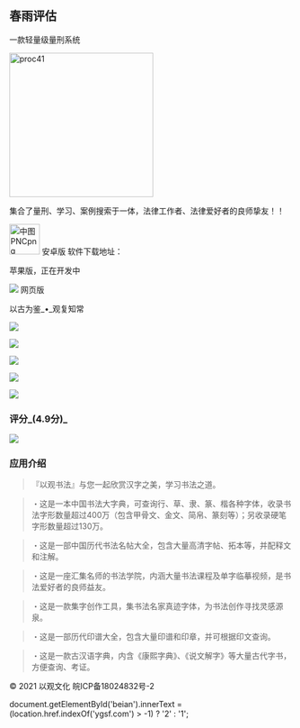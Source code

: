                                                            

## 春雨评估
一款轻量级量刑系统

<img width="256" alt="proc41" src="https://user-images.githubusercontent.com/116004005/200094497-8e0d6376-9d89-40fb-b5b2-da20399d8d39.png">

集合了量刑、学习、案例搜索于一体，法律工作者、法律爱好者的良师挚友！！

<img width="54" alt="中图PNCpng" src="https://user-images.githubusercontent.com/116004005/200094839-524c6678-716e-4f9d-abab-c3f5ea98ac01.png"> 安卓版
软件下载地址：


苹果版，正在开发中

![](./image/web.png) 网页版

以古为鉴_•_观复知常

![](./image/app-01.jpg)

![](./image/app-02.jpg)

![](./image/app-03.jpg)

![](./image/app-04.jpg)

![](./image/app-05.jpg)

### 评分_(4.9分)_

![](./image/star.png)

### 应用介绍

> 『以观书法』与您一起欣赏汉字之美，学习书法之道。

> ・这是一本中国书法大字典，可查询行、草、隶、篆、楷各种字体，收录书法字形数量超过400万（包含甲骨文、金文、简帛、篆刻等）；另收录硬笔字形数量超过130万。

> ・这是一部中国历代书法名帖大全，包含大量高清字帖、拓本等，并配释文和注解。

> ・这是一座汇集名师的书法学院，内涵大量书法课程及单字临摹视频，是书法爱好者的良师益友。

> ・这是一款集字创作工具，集书法名家真迹字体，为书法创作寻找灵感源泉。

> ・这是一部历代印谱大全，包含大量印谱和印章，并可根据印文查询。

> ・这是一款古汉语字典，内含《康熙字典》、《说文解字》等大量古代字书，方便查询、考证。

© 2021 以观文化 皖ICP备18024832号-2

document.getElementById('beian').innerText = (location.href.indexOf('ygsf.com') > -1) ? '2' : '1';
